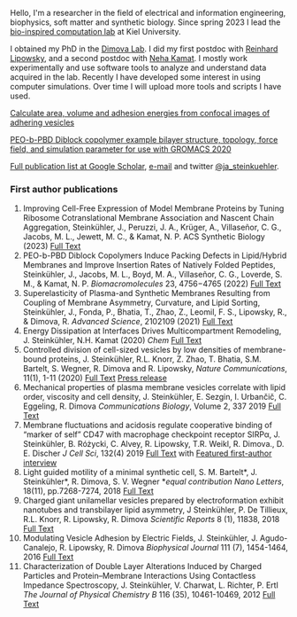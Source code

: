 Hello, I'm a researcher in the field of electrical and information engineering, biophysics, soft matter and synthetic biology. Since spring 2023 I lead the [bio-inspired computation lab](https://www.bioinsp.tf.uni-kiel.de/en) at Kiel University.

I obtained my PhD in the [Dimova Lab](http://www.dimova.de). I did my first postdoc with [Reinhard Lipowsky](http://www.mpikg.mpg.de/th), and a second postdoc with [Neha Kamat](https://www.nehakamat.com/). I mostly work experimentally and use software tools to analyze and understand data acquired in the lab. Recently I have developed some interest in using computer simulations. Over time I will upload more tools and scripts I have used.

[Calculate area, volume and adhesion energies from confocal images of adhering vesicles](https://jansteinkuehler.github.io/adhesionenergy.html)

[PEO-b-PBD Diblock copolymer example bilayer structure, topology, force field, and simulation parameter for use with GROMACS 2020](http://jansteinkuehler.github.io/bm2c00936_si_002.zip)

[Full publication list at Google Scholar](https://scholar.google.de/citations?user=2Dzpoo0AAAAJ), [e-mail](mailto:jst@tf.uni-kiel.de) and twitter [@ja_steinkuehler](https://twitter.com/ja_steinkuehler).

### First author publications ###
1. Improving Cell-Free Expression of Model Membrane Proteins by Tuning Ribosome Cotranslational Membrane Association and Nascent Chain Aggregation, Steinkühler, J., Peruzzi, J. A., Krüger, A., Villaseñor, C. G., Jacobs, M. L., Jewett, M. C., & Kamat, N. P. ACS Synthetic Biology (2023) [Full Text](https://jansteinkuehler.github.io/acssynbio.3c00357.pdf)
3.  PEO-b-PBD Diblock Copolymers Induce Packing Defects in Lipid/Hybrid Membranes and Improve Insertion Rates of Natively Folded Peptides, Steinkühler, J., Jacobs, M. L., Boyd, M. A., Villaseñor, C. G., Loverde, S. M., & Kamat, N. P.  _Biomacromolecules_ 23, 4756−4765 (2022) [Full Text](https://jansteinkuehler.github.io/acs.biomac.2c00936.pdf) 
1. Superelasticity of Plasma-and Synthetic Membranes Resulting from Coupling of Membrane Asymmetry, Curvature, and Lipid Sorting, Steinkühler, J., Fonda, P., Bhatia, T., Zhao, Z., Leomil, F. S., Lipowsky, R., & Dimova, R. _Advanced Science_, 2102109 (2021)  [Full Text](http://onlinelibrary.wiley.com/doi/full/10.1002/advs.202102109)
2. Energy Dissipation at Interfaces Drives Multicompartment Remodeling, J. Steinkühler, N.H. Kamat (2020) _Chem_ [Full Text](j.chempr.2020.04.010.pdf)
3. Controlled division of cell-sized vesicles by low densities of membrane-bound proteins, J. Steinkühler, R.L. Knorr, Z. Zhao, T. Bhatia, S.M. Bartelt, S. Wegner, R. Dimova and R. Lipowsky, _Nature Communications_, 11(1), 1-11 (2020) [Full Text](https://www.nature.com/articles/s41467-020-14696-0) [Press release](http://www.mpikg.mpg.de/6260641/news_publication_14488959_transferred?c=132305)
4. Mechanical properties of plasma membrane vesicles correlate with lipid order, viscosity and cell density, J. Steinkühler, E. Sezgin, I. Urbančič, C. Eggeling, R. Dimova
_Communications Biology_, Volume 2, 337 2019
[Full Text](https://www.nature.com/articles/s42003-019-0583-3)
5.	Membrane fluctuations and acidosis regulate cooperative binding of “marker of self” CD47 with macrophage checkpoint receptor SIRPα, J. Steinkühler, B. Różycki, C. Alvey, R. Lipowsky, T.R. Weikl, R. Dimova., D. E. Discher
_J Cell Sci_, 132(4) 2019 [Full Text](https://jansteinkuehler.github.io/jcs216770.full.pdf) with [Featured first-author interview]( http://jcs.biologists.org/content/132/4/jcs222141)
4.	Light guided motility of a minimal synthetic cell, S. M. Bartelt\*, J. Steinkühler\*, R. Dimova, S. V. Wegner \*_equal contribution_ _Nano Letters_, 18(11), pp.7268-7274, 2018	[Full Text](https://jansteinkuehler.github.io/acs.nanolett.8b03469.pdf)
6.	Charged giant unilamellar vesicles prepared by electroformation exhibit nanotubes and transbilayer lipid asymmetry, J Steinkühler, P. De Tillieux, R.L. Knorr, R. Lipowsky, R. Dimova 
_Scientific Reports_ 8 (1), 11838, 2018 
[Full Text](https://www.nature.com/articles/s41598-018-30286-z)
10.	Modulating Vesicle Adhesion by Electric Fields, J. Steinkühler, J. Agudo-Canalejo, R. Lipowsky, R. Dimova
_Biophysical Journal_ 111 (7), 1454-1464, 2016 
[Full Text](https://linkinghub.elsevier.com/retrieve/pii/S0006-3495(16)30751-2)
14.	Characterization of Double Layer Alterations Induced by Charged Particles and Protein–Membrane Interactions Using Contactless Impedance Spectroscopy, J. Steinkühler, V. Charwat, L. Richter, P. Ertl
_The Journal of Physical Chemistry B_ 116 (35), 10461-10469, 2012 
[Full Text](https://jansteinkuehler.github.io/jp3008392.pdf)
